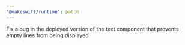 ```yaml
---
'@makeswift/runtime': patch
---
```


Fix a bug in the deployed version of the text component that prevents empty lines from being displayed.
